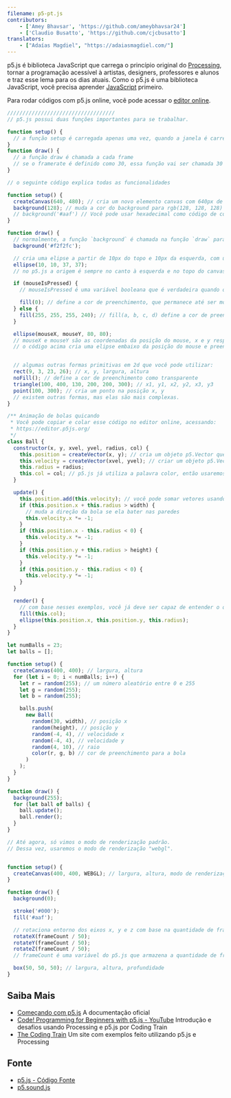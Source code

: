 ```yaml
---
filename: p5-pt.js
contributors:
    - ['Amey Bhavsar', 'https://github.com/ameybhavsar24']
    - ['Claudio Busatto', 'https://github.com/cjcbusatto']
translators:
    - ["Adaías Magdiel", "https://adaiasmagdiel.com/"]
---
```


p5.js é biblioteca JavaScript que carrega o princípio original do [Processing](https://processing.org), tornar a programação acessível à artistas, designers, professores e alunos e traz esse lema para os dias atuais.
Como o p5.js é uma biblioteca JavaScript, você precisa aprender [JavaScript](https://learnxinyminutes.com/docs/pt-br/javascript-pt/) primeiro.

Para rodar códigos com p5.js online, você pode acessar o [editor online](https://editor.p5js.org/).

```js
///////////////////////////////////
// p5.js possui duas funções importantes para se trabalhar.

function setup() {
  // a função setup é carregada apenas uma vez, quando a janela é carregada
}
function draw() {
  // a função draw é chamada a cada frame
  // se o framerate é definido como 30, essa função vai ser chamada 30 vezes por segundo
}

// o seguinte código explica todas as funcionalidades

function setup() {
  createCanvas(640, 480); // cria um novo elemento canvas com 640px de largura e 480px de altura
  background(128); // muda a cor do background para rgb(128, 128, 128)
  // background('#aaf') // Você pode usar hexadecimal como código de cor, também
}

function draw() {
  // normalmente, a função `background` é chamada na função `draw` para limpar a tela
  background('#f2f2fc');

  // cria uma elipse a partir de 10px do topo e 10px da esquerda, com uma largura e altura de 37
  ellipse(10, 10, 37, 37);
  // no p5.js a origem é sempre no canto à esquerda e no topo do canvas

  if (mouseIsPressed) {
    // mouseIsPressed é uma variável booleana que é verdadeira quando o mouse está pressionado e falso quando é liberado

    fill(0); // define a cor de preenchimento, que permanece até ser modificada novamente
  } else {
    fill(255, 255, 255, 240); // fill(a, b, c, d) define a cor de preenchimento para rgba(a, b, c, d)
  }

  ellipse(mouseX, mouseY, 80, 80);
  // mouseX e mouseY são as coordenadas da posição do mouse, x e y respectivamente
  // o código acima cria uma elipse embaixo da posição do mouse e preenche com branco ou preto


  // algumas outras formas primitivas em 2d que você pode utilizar:
  rect(9, 3, 23, 26); // x, y, largura, altura
  noFill(); // define a cor de preenchimento como transparente
  triangle(100, 400, 130, 200, 200, 300); // x1, y1, x2, y2, x3, y3
  point(100, 300); // cria um ponto na posição x, y
  // existem outras formas, mas elas são mais complexas.
}

/** Animação de bolas quicando
 * Você pode copiar e colar esse código no editor online, acessando:
 * https://editor.p5js.org/
 */
class Ball {
  constructor(x, y, xvel, yvel, radius, col) {
    this.position = createVector(x, y); // cria um objeto p5.Vector que armazena os valores de x e y
    this.velocity = createVector(xvel, yvel); // criar um objeto p5.Vector armazenando a velocidade
    this.radius = radius;
    this.col = col; // p5.js já utiliza a palavra color, então usaremos "col" no nosso exemplo
  }

  update() {
    this.position.add(this.velocity); // você pode somar vetores usando a função p5.Vector.add(p5.Vector)
    if (this.position.x + this.radius > width) {
      // muda a direção da bola se ela bater nas paredes
      this.velocity.x *= -1;
    }
    if (this.position.x - this.radius < 0) {
      this.velocity.x *= -1;
    }
    if (this.position.y + this.radius > height) {
      this.velocity.y *= -1;
    }
    if (this.position.y - this.radius < 0) {
      this.velocity.y *= -1;
    }
  }

  render() {
    // com base nesses exemplos, você já deve ser capaz de entender o que essa função está fazendo
    fill(this.col);
    ellipse(this.position.x, this.position.y, this.radius);
  }
}

let numBalls = 23;
let balls = [];

function setup() {
  createCanvas(400, 400); // largura, altura
  for (let i = 0; i < numBalls; i++) {
    let r = random(255); // um número aleatório entre 0 e 255
    let g = random(255);
    let b = random(255);

    balls.push(
      new Ball(
        random(30, width), // posição x
        random(height), // posição y
        random(-4, 4), // velocidade x
        random(-4, 4), // velocidade y
        random(4, 10), // raio
        color(r, g, b) // cor de preenchimento para a bola
      )
    );
  }
}

function draw() {
  background(255);
  for (let ball of balls) {
    ball.update();
    ball.render();
  }
}

// Até agora, só vimos o modo de renderização padrão.
// Dessa vez, usaremos o modo de renderização "webgl".


function setup() {
  createCanvas(400, 400, WEBGL); // largura, altura, modo de renderização
}

function draw() {
  background(0);

  stroke('#000');
  fill('#aaf');

  // rotaciona entorno dos eixos x, y e z com base na quantidade de frames dividido por 50
  rotateX(frameCount / 50);
  rotateY(frameCount / 50);
  rotateZ(frameCount / 50);
  // frameCount é uma variável do p5.js que armazena a quantidade de frames que já ocorreu

  box(50, 50, 50); // largura, altura, profundidade
}
```

## Saiba Mais

- [Começando com p5.js](http://p5js.org/get-started/) A documentação oficial
- [Code! Programming for Beginners with p5.js - YouTube](https://www.youtube.com/watch?v=yPWkPOfnGsw&vl=en) Introdução e desafios usando Processing e p5.js por Coding Train
- [The Coding Train](https://codingtra.in/) Um site com exemplos feito utilizando p5.js e Processing

## Fonte

- [p5.js - Código Fonte](https://github.com/processing/p5.js)
- [p5.sound.js](https://github.com/processing/p5.js-sound)

